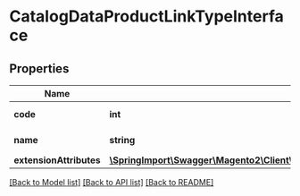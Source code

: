 # CatalogDataProductLinkTypeInterface

## Properties
Name | Type | Description | Notes
------------ | ------------- | ------------- | -------------
**code** | **int** | Link type code | 
**name** | **string** | Link type name | 
**extensionAttributes** | [**\SpringImport\Swagger\Magento2\Client\Model\CatalogDataProductLinkTypeExtensionInterface**](CatalogDataProductLinkTypeExtensionInterface.md) |  | [optional] 

[[Back to Model list]](../README.md#documentation-for-models) [[Back to API list]](../README.md#documentation-for-api-endpoints) [[Back to README]](../README.md)



